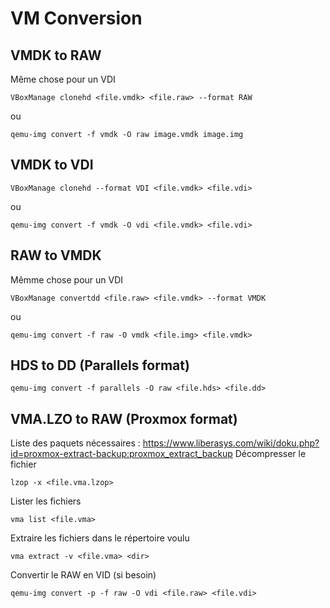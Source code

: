 # VM Conversion

## VMDK to RAW
Même chose pour un VDI
```
VBoxManage clonehd <file.vmdk> <file.raw> --format RAW
```
ou
```
qemu-img convert -f vmdk -O raw image.vmdk image.img
```

## VMDK to VDI
```
VBoxManage clonehd --format VDI <file.vmdk> <file.vdi>
```
ou
```
qemu-img convert -f vmdk -O vdi <file.vmdk> <file.vdi>
```

## RAW to VMDK
Mêmme chose pour un VDI
```
VBoxManage convertdd <file.raw> <file.vmdk> --format VMDK
```
ou
```
qemu-img convert -f raw -O vmdk <file.img> <file.vmdk>
```

## HDS to DD (Parallels format)
```
qemu-img convert -f parallels -O raw <file.hds> <file.dd>
```

## VMA.LZO to RAW (Proxmox format)
Liste des paquets nécessaires : https://www.liberasys.com/wiki/doku.php?id=proxmox-extract-backup:proxmox_extract_backup
Décompresser le fichier 
```
lzop -x <file.vma.lzop>
```

Lister les fichiers
```
vma list <file.vma>
```

Extraire les fichiers dans le répertoire voulu
```
vma extract -v <file.vma> <dir>
```

Convertir le RAW en VID (si besoin)
```
qemu-img convert -p -f raw -O vdi <file.raw> <file.vdi>
```

